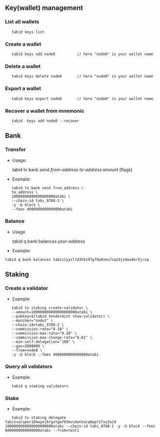 
## Key(wallet) management
### List all wallets
```shell
   tabid keys list
```
### Create a wallet
```shell
   tabid keys add node0          // here "node0" is your wallet name
```
### Delete a wallet
```shell
   tabid keys delete node0       // here "node0" is your wallet name
```
### Export a wallet
```shell
   tabid keys export node0       // here "node0" is your wallet name
```
### Recover a wallet from mnemonic
```shell
   tabid  keys add node0 --recover
```

## Bank
### Transfer
- Usage:
   
  tabid tx bank send _from-address_  _to-address_ _amount_ [flags]

- Example:

```shell
   tabid tx bank send from_address \
   to_address \
   10000000000000000000atabi \
   --chain-id tabi_9788-2 \
   -y -b block \
   --fees 4000000000000000atabi
``` 

### Balance
- Usage

   tabid q bank balances _your-address_



- Example:
```shell
tabid q bank balances tabis1yyxltd3hkz97g75w6neu7xa2djx4wu4er5jcsq
```
## Staking

### Create a validator

- Example
```shell
   tabid tx staking create-validator \
   --amount=100000000000000000000atabi \
   --pubkey=$(tabid tendermint show-validator) \
   --moniker="node1" \
   --chain-id=tabi_9788-2 \
   --commission-rate="0.10" \
   --commission-max-rate="0.20" \
   --commission-max-change-rate="0.01" \
   --min-self-delegation="100" \
   --gas=2000000 \
   --from=node0 \
   -y -b block --fees 4000000000000000atabi
```
### Query all validators
- Example:
```shell
   tabid q staking validators
```

### Stake
- Example:
```shell
   tabid tx staking delegate tabisvaloper184wyej6rgvtgm783mvcmwntwcq9wpr27uu3a2d 1000000000000000000000atabi --chain-id tabi_9788-2 -y -b block --fees 6000000000000000atabi --from=test1
```
